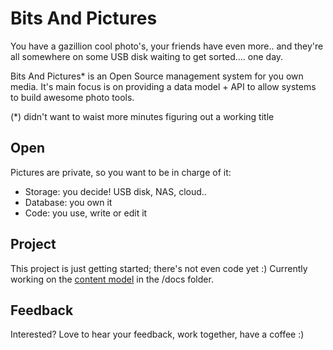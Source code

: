 # Bits And Pictures

You have a gazillion cool photo's, your friends have even more.. and they're all somewhere on some USB disk waiting to get sorted.... one day.

Bits And Pictures* is an Open Source management system for you own media.
It's main focus is on providing a data model + API to allow systems to build awesome photo tools.

(*) didn't want to waist more minutes figuring out a working title

## Open
Pictures are private, so you want to be in charge of it:

* Storage: you decide! USB disk, NAS, cloud..
* Database: you own it
* Code: you use, write or edit it

## Project
This project is just getting started; there's not even code yet :)
Currently working on the [content model](http://pointnorth.io/#content-modeling) in the /docs folder.

## Feedback
Interested? Love to hear your feedback, work together, have a coffee :)


